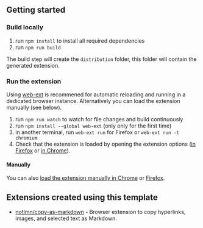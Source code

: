 ## Getting started
### Build locally

1. run `npm install` to install all required dependencies
1. run `npm run build`

The build step will create the `distribution` folder, this folder will contain the generated extension.

### Run the extension

Using [web-ext](https://extensionworkshop.com/documentation/develop/getting-started-with-web-ext/) is recommened for automatic reloading and running in a dedicated browser instance. Alternatively you can load the extension manually (see below).

1. run `npm run watch` to watch for file changes and build continuously
1. run `npm install --global web-ext` (only only for the first time)
1. in another terminal, run `web-ext run` for Firefox or `web-ext run -t chromium`
1. Check that the extension is loaded by opening the extension options ([in Firefox](media/extension_options_firefox.png) or [in Chrome](media/extension_options_chrome.png)).

#### Manually

You can also [load the extension manually in Chrome](https://www.smashingmagazine.com/2017/04/browser-extension-edge-chrome-firefox-opera-brave-vivaldi/#google-chrome-opera-vivaldi) or [Firefox](https://www.smashingmagazine.com/2017/04/browser-extension-edge-chrome-firefox-opera-brave-vivaldi/#mozilla-firefox).

## Extensions created using this template

- [notlmn/copy-as-markdown](https://github.com/notlmn/copy-as-markdown) - Browser extension to copy hyperlinks, images, and selected text as Markdown.
